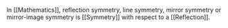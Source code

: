 In [[Mathematics]], reflection symmetry, line symmetry, mirror symmetry or mirror-image symmetry is [[Symmetry]] with respect to a [[Reflection]].